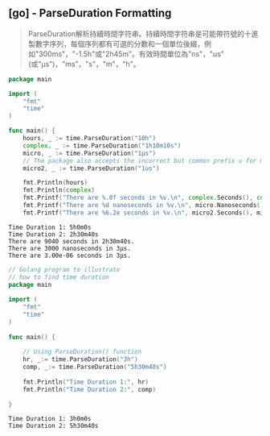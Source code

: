 ## [go] - ParseDuration Formatting

> ParseDuration解析持續時間字符串。持續時間字符串是可能帶符號的十進製數字序列，每個序列都有可選的分數和一個單位後綴，例如"300ms"，"-1.5h"或"2h45m"。有效時間單位為"ns"，"us"(或"µs")，"ms"，"s"，"m"，"h"。

```go
package main

import (
    "fmt"
    "time"
)

func main() {
    hours, _ := time.ParseDuration("10h")
    complex, _ := time.ParseDuration("1h10m10s")
    micro, _ := time.ParseDuration("1µs")
    // The package also accepts the incorrect but common prefix u for micro.
    micro2, _ := time.ParseDuration("1us")

    fmt.Println(hours)
    fmt.Println(complex)
    fmt.Printf("There are %.0f seconds in %v.\n", complex.Seconds(), complex)
    fmt.Printf("There are %d nanoseconds in %v.\n", micro.Nanoseconds(), micro)
    fmt.Printf("There are %6.2e seconds in %v.\n", micro2.Seconds(), micro)
```

```output
Time Duration 1: 5h0m0s
Time Duration 2: 2h30m40s
There are 9040 seconds in 2h30m40s.
There are 3000 nanoseconds in 3µs.
There are 3.00e-06 seconds in 3µs.
```

```go
// Golang program to illustrate 
// how to find time duration 
package main 
  
import ( 
    "fmt"
    "time"
) 
  
func main() { 
  
    // Using ParseDuration() function 
    hr, _:= time.ParseDuration("3h") 
    comp, _:= time.ParseDuration("5h30m40s") 
  
    fmt.Println("Time Duration 1:", hr) 
    fmt.Println("Time Duration 2:", comp) 
  
}
```

```output
Time Duration 1: 3h0m0s
Time Duration 2: 5h30m40s

```